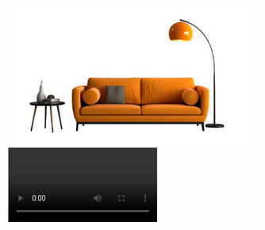 ![image alt](https://github.com/Shahzeel15/query/blob/e5b48fe54703bfce47aaf45cf4e216b11ad7a5a0/image.png)
![watch video](https://github.com/Shahzeel15/query/blob/4c6b46a3aa5fe8f1fc2d4a2f36677a5ab793e97b/t1.mp4)
